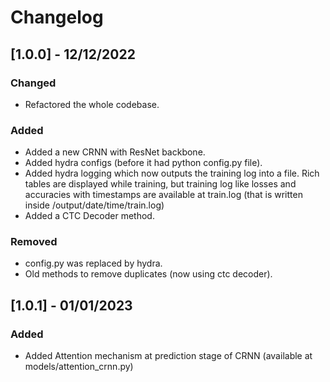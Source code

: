 # Changelog 

## [1.0.0] - 12/12/2022

### Changed
- Refactored the whole codebase.

### Added
- Added a new CRNN with ResNet backbone.
- Added hydra configs (before it had python config.py file).
- Added hydra logging which now outputs the training log into a file. Rich tables are displayed while training, but training log like losses and accuracies with timestamps are available at train.log (that is written inside /output/date/time/train.log)
- Added a CTC Decoder method.

### Removed

- config.py was replaced by hydra.
- Old methods to remove duplicates (now using ctc decoder).

## [1.0.1] - 01/01/2023

### Added
- Added Attention mechanism at prediction stage of CRNN (available at models/attention_crnn.py)
